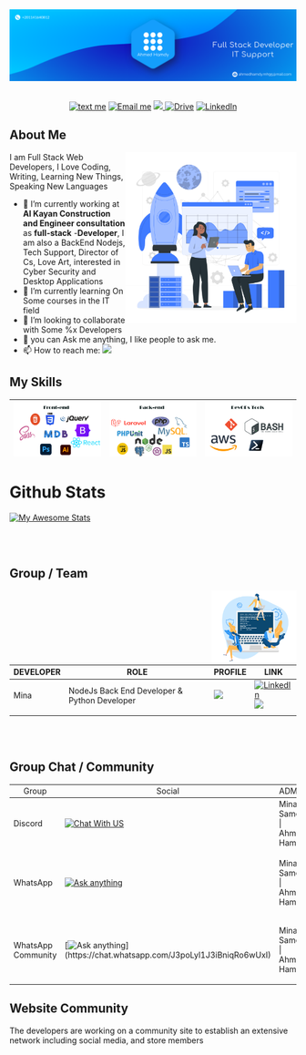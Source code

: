 
<div id="header" align="center">
<img src="./images/LinkedIn2.png" width="900"/>
<div id="badges">
  <br>

[![text me](https://img.shields.io/badge/WhatsApp-000000?style=flat&logo=whatsapp&logoColor=white&label=Text%20Me%20On&labelColor=111111)](https://wa.me/201141640812?text=I'm%20interested%20in%20your%20car%20for%20sale)
[![Email me](	https://img.shields.io/badge/Gmail-FF0060?style=flat&logo=gmail&logoColor=white&label=ahmedhamdy.mh95@gmail.com&labelColor=FF0060)](mailto:ahmedhamdy.mh95@gmail.com)
<a href="https://www.behance.net/exfove">
<img src="https://img.shields.io/badge/-Behance-indigo?style=flat&logo=behance&logoColor=white&label=Exf&labelColor=indigo"/>
</a>
[![Drive](https://img.shields.io/badge/Google-000000?style=flat&logo=googledrive&logoColor=20C20E&textColor=green&label=CV&labelColor=000000)](https://drive.google.com/file/d/1Jl4qGgx6w92dTEv_Wa87CPGPBa4ysuac/view?usp=sharing)
[![LinkedIn](https://img.shields.io/badge/LinkedIn-darkred?style=flat&logo=linkedin&logoColor=white&label=Hire%20Me&labelColor=darkred)](https://www.linkedin.com/in/ahmed-hamdy-AH)
</div>
</div>

  <h2> About Me </h2>

  <img  align="right" src="images/tech company-rafiki.svg" width="300" />

  I am Full Stack Web Developers, I Love Coding, Writing, Learning New Things, Speaking New Languages
  
- 🔭 I’m currently working at **Al Kayan Construction and Engineer consultation** as **full-stack** -**Developer**, I am also a BackEnd Nodejs, Tech Support, Director of Cs, Love Art, interested in Cyber Security and Desktop Applications
- 🌱 I’m currently learning On Some courses in the IT field
- 👯 I’m looking to collaborate with Some %x Developers
- 💬 you can Ask me anything, I like people to ask me.
- 📫 How to reach me: [![](https://img.shields.io/badge/Facebook-1877F2?style=social&logo=facebook&logoColor=black&label=contact%20Me&labelColor=4285A9)](https://www.facebook.com/exfove/)

## My Skills 

|![My Skills](images/ft_end.png) | ![My Skills](images/bk_end.png) |![My Skills](images/dv_ops.png) |
|               ---                   |                   ---                |        ---                          |
# Github Stats
[![My Awesome Stats](https://awesome-github-stats.azurewebsites.net/user-stats/Ahmed-Hamdy101?cardType=level&theme=github-dark)](https://git.io/awesome-stats-card)


<br>

<br>

## Group / Team
<div align="center">
<img src="images/developer-team.png" align="right" width="150">

| DEVELOPER |      ROLE        | PROFILE |  LINK |
| ---  |        ---      | ---------| --- |
|Mina| NodeJs Back End Developer & Python Developer | <a href="https://github.com/MinaSameh1" align="center"><img src="https://avatars.githubusercontent.com/u/47836846?s=100&v=4" width="100" /></a> |  [![LinkedIn](https://img.shields.io/badge/-04364A?style=flat&logo=linkedin&logoColor=white&label=My%20Profile&labelColor=04364A)](https://www.linkedin.com/in/mina-sameh-258992216/) <br>  <a href="https://github.com/MinaSameh1"><img src="https://img.shields.io/badge/-black?style=flat&logo=github&logoColor=white&label=LINK&labelColor=black" />
</a>  |


</div>
<br>
<br>

## Group Chat / Community
<div align="left">
<table>
<tr  align="center">
  <td> Group</td>
  <td> Social</td>
  <td> ADMIN</td>
  <td> MODERATORS </td>
 </tr>
<thead>
<thead>
<tbody>
<tr>
<td>
Discord
</td>
<td>    
  
[![Chat With US](https://img.shields.io/badge/Discord-7289DA?style=flat&logo=discord&logoColor=black&label=Panda%20$~&labelColor=7289FA)](https://discord.gg/jaCuAPQUA) 
</td>
<td>    
  Mina Sameh | Ahmed Hamdy
</td>
<td>

  _____________
  
</td>
</tr>
<tr>
<td> WhatsApp</td>
<td> 
  
[![Ask anything](https://img.shields.io/badge/WhatsApp-25D366?style=flat&logo=whatsapp&logoColor=white&label=Panda%20Shell&labelColor=25D366)](https://chat.whatsapp.com/Ch3swY4hTuk70PjOulGYdj) 

</td>
<td> 
  
  Mina Sameh | Ahmed Hamdy

</td>
<td>

  _____________
  
</td>
</tr>

<tr>
<td> WhatsApp Community</td>
<td> 
  
 [![Ask anything](https://img.shields.io/badge/WhatsApp-25D366?style=flat&logo=whatsapp&logoColor=white&labelColor=25D366&label=Panda%20$~)](https://chat.whatsapp.com/J3poLyl1J3iBniqRo6wUxI) 

</td>
<td> 
  
  Mina Sameh | Ahmed Hamdy

</td>
<td> 
  _____________
</td>
</tr>

</tbody> 
</table>
</div>


## Website Community

 The developers are working on a community site to establish an extensive network including social media, and store members
